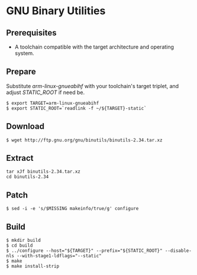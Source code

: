# GNU Binary Utilities

## Prerequisites
* A toolchain compatible with the target architecture and operating system.

## Prepare
Substitute *arm-linux-gnueabihf* with your toolchain's target triplet, and adjust *STATIC_ROOT* if need be.
```
$ export TARGET=arm-linux-gnueabihf
$ export STATIC_ROOT=`readlink -f ~/${TARGET}-static`
```

## Download
```
$ wget http://ftp.gnu.org/gnu/binutils/binutils-2.34.tar.xz
```

## Extract
```
tar xJf binutils-2.34.tar.xz 
cd binutils-2.34
```

## Patch
```
$ sed -i -e 's/$MISSING makeinfo/true/g' configure
```

## Build
```
$ mkdir build
$ cd build
$ ../configure --host="${TARGET}" --prefix="${STATIC_ROOT}" --disable-nls --with-stage1-ldflags="--static"
$ make
$ make install-strip
```
